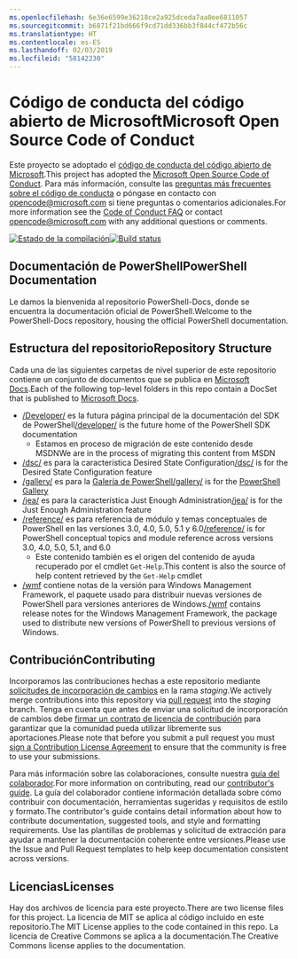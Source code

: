 ```yaml
---
ms.openlocfilehash: 6e36e6599e36218ce2a925dceda7aa0ee6811057
ms.sourcegitcommit: b6871f21bd666f9cd71dd336bb3f844cf472b56c
ms.translationtype: HT
ms.contentlocale: es-ES
ms.lasthandoff: 02/03/2019
ms.locfileid: "58142230"
---
```

# <a name="microsoft-open-source-code-of-conduct"></a><span data-ttu-id="ba914-101">Código de conducta del código abierto de Microsoft</span><span class="sxs-lookup"><span data-stu-id="ba914-101">Microsoft Open Source Code of Conduct</span></span>

<span data-ttu-id="ba914-102">Este proyecto se adoptado el [código de conducta del código abierto de Microsoft](https://opensource.microsoft.com/codeofconduct/).</span><span class="sxs-lookup"><span data-stu-id="ba914-102">This project has adopted the [Microsoft Open Source Code of Conduct](https://opensource.microsoft.com/codeofconduct/).</span></span>
<span data-ttu-id="ba914-103">Para más información, consulte las [preguntas más frecuentes sobre el código de conducta](https://opensource.microsoft.com/codeofconduct/faq/) o póngase en contacto con [opencode@microsoft.com](mailto:opencode@microsoft.com) si tiene preguntas o comentarios adicionales.</span><span class="sxs-lookup"><span data-stu-id="ba914-103">For more information see the [Code of Conduct FAQ](https://opensource.microsoft.com/codeofconduct/faq/) or contact [opencode@microsoft.com](mailto:opencode@microsoft.com) with any additional questions or comments.</span></span>

<span data-ttu-id="ba914-104">[![Estado de la compilación](https://ci.appveyor.com/api/projects/status/onshefxnc4g4pv87/branch/staging?svg=true)](https://ci.appveyor.com/project/PowerShell/powershell-docs/branch/staging)</span><span class="sxs-lookup"><span data-stu-id="ba914-104">[![Build status](https://ci.appveyor.com/api/projects/status/onshefxnc4g4pv87/branch/staging?svg=true)](https://ci.appveyor.com/project/PowerShell/powershell-docs/branch/staging)</span></span>

## <a name="powershell-documentation"></a><span data-ttu-id="ba914-105">Documentación de PowerShell</span><span class="sxs-lookup"><span data-stu-id="ba914-105">PowerShell Documentation</span></span>

<span data-ttu-id="ba914-106">Le damos la bienvenida al repositorio PowerShell-Docs, donde se encuentra la documentación oficial de PowerShell.</span><span class="sxs-lookup"><span data-stu-id="ba914-106">Welcome to the PowerShell-Docs repository, housing the official PowerShell documentation.</span></span>

## <a name="repository-structure"></a><span data-ttu-id="ba914-107">Estructura del repositorio</span><span class="sxs-lookup"><span data-stu-id="ba914-107">Repository Structure</span></span>

<span data-ttu-id="ba914-108">Cada una de las siguientes carpetas de nivel superior de este repositorio contiene un conjunto de documentos que se publica en [Microsoft Docs](https://docs.microsoft.com/powershell).</span><span class="sxs-lookup"><span data-stu-id="ba914-108">Each of the following top-level folders in this repo contain a DocSet that is published to [Microsoft Docs](https://docs.microsoft.com/powershell).</span></span>

- <span data-ttu-id="ba914-109">[/Developer/](https://docs.microsoft.com/powershell/developer/) es la futura página principal de la documentación del SDK de PowerShell</span><span class="sxs-lookup"><span data-stu-id="ba914-109">[/developer/](https://docs.microsoft.com/powershell/developer/) is the future home of the PowerShell SDK documentation</span></span>
  - <span data-ttu-id="ba914-110">Estamos en proceso de migración de este contenido desde MSDN</span><span class="sxs-lookup"><span data-stu-id="ba914-110">We are in the process of migrating this content from MSDN</span></span>
- <span data-ttu-id="ba914-111">[/dsc/](https://docs.microsoft.com/powershell/dsc/) es para la característica Desired State Configuration</span><span class="sxs-lookup"><span data-stu-id="ba914-111">[/dsc/](https://docs.microsoft.com/powershell/dsc/) is for the Desired State Configuration feature</span></span>
- <span data-ttu-id="ba914-112">[/gallery/](https://docs.microsoft.com/powershell/gallery) es para la [Galería de PowerShell](https://www.powershellgallery.com/)</span><span class="sxs-lookup"><span data-stu-id="ba914-112">[/gallery/](https://docs.microsoft.com/powershell/gallery) is for the [PowerShell Gallery](https://www.powershellgallery.com/)</span></span>
- <span data-ttu-id="ba914-113">[/jea/](https://docs.microsoft.com/powershell/jea/) es para la característica Just Enough Administration</span><span class="sxs-lookup"><span data-stu-id="ba914-113">[/jea/](https://docs.microsoft.com/powershell/jea/) is for the Just Enough Administration feature</span></span>
- <span data-ttu-id="ba914-114">[/reference/](https://docs.microsoft.com/powershell/scripting/) es para referencia de módulo y temas conceptuales de PowerShell en las versiones 3.0, 4.0, 5.0, 5.1 y 6.0</span><span class="sxs-lookup"><span data-stu-id="ba914-114">[/reference/](https://docs.microsoft.com/powershell/scripting/) is for PowerShell conceptual topics and module reference across versions 3.0, 4.0, 5.0, 5.1, and 6.0</span></span>
  - <span data-ttu-id="ba914-115">Este contenido también es el origen del contenido de ayuda recuperado por el cmdlet `Get-Help`.</span><span class="sxs-lookup"><span data-stu-id="ba914-115">This content is also the source of help content retrieved by the `Get-Help` cmdlet</span></span>
- <span data-ttu-id="ba914-116">[/wmf](https://docs.microsoft.com/powershell/wmf/readme) contiene notas de la versión para Windows Management Framework, el paquete usado para distribuir nuevas versiones de PowerShell para versiones anteriores de Windows.</span><span class="sxs-lookup"><span data-stu-id="ba914-116">[/wmf](https://docs.microsoft.com/powershell/wmf/readme) contains release notes for the Windows Management Framework, the package used to distribute new versions of PowerShell to previous versions of Windows.</span></span>

## <a name="contributing"></a><span data-ttu-id="ba914-117">Contribución</span><span class="sxs-lookup"><span data-stu-id="ba914-117">Contributing</span></span>

<span data-ttu-id="ba914-118">Incorporamos las contribuciones hechas a este repositorio mediante [solicitudes de incorporación de cambios](https://help.github.com/articles/using-pull-requests/) en la rama *staging*.</span><span class="sxs-lookup"><span data-stu-id="ba914-118">We actively merge contributions into this repository via [pull request](https://help.github.com/articles/using-pull-requests/) into the *staging* branch.</span></span>
<span data-ttu-id="ba914-119">Tenga en cuenta que antes de enviar una solicitud de incorporación de cambios debe [firmar un contrato de licencia de contribución](https://cla.microsoft.com/) para garantizar que la comunidad pueda utilizar libremente sus aportaciones.</span><span class="sxs-lookup"><span data-stu-id="ba914-119">Please note that before you submit a pull request you must [sign a Contribution License Agreement](https://cla.microsoft.com/) to ensure that the community is free to use your submissions.</span></span>

<span data-ttu-id="ba914-120">Para más información sobre las colaboraciones, consulte nuestra [guía del colaborador](CONTRIBUTING.md).</span><span class="sxs-lookup"><span data-stu-id="ba914-120">For more information on contributing, read our [contributor's guide](CONTRIBUTING.md).</span></span>
<span data-ttu-id="ba914-121">La guía del colaborador contiene información detallada sobre cómo contribuir con documentación, herramientas sugeridas y requisitos de estilo y formato.</span><span class="sxs-lookup"><span data-stu-id="ba914-121">The contributor's guide contains detail information about how to contribute documentation, suggested tools, and style and formatting requirements.</span></span>
<span data-ttu-id="ba914-122">Use las plantillas de problemas y solicitud de extracción para ayudar a mantener la documentación coherente entre versiones.</span><span class="sxs-lookup"><span data-stu-id="ba914-122">Please use the Issue and Pull Request templates to help keep documentation consistent across versions.</span></span>

## <a name="licenses"></a><span data-ttu-id="ba914-123">Licencias</span><span class="sxs-lookup"><span data-stu-id="ba914-123">Licenses</span></span>

<span data-ttu-id="ba914-124">Hay dos archivos de licencia para este proyecto.</span><span class="sxs-lookup"><span data-stu-id="ba914-124">There are two license files for this project.</span></span>
<span data-ttu-id="ba914-125">La licencia de MIT se aplica al código incluido en este repositorio.</span><span class="sxs-lookup"><span data-stu-id="ba914-125">The MIT License applies to the code contained in this repo.</span></span>
<span data-ttu-id="ba914-126">La licencia de Creative Commons se aplica a la documentación.</span><span class="sxs-lookup"><span data-stu-id="ba914-126">The Creative Commons license applies to the documentation.</span></span>